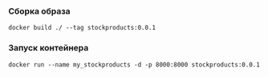 ### Сборка образа

```
docker build ./ --tag stockproducts:0.0.1
```

### Запуск контейнера

```
docker run --name my_stockproducts -d -p 8000:8000 stockproducts:0.0.1
```
